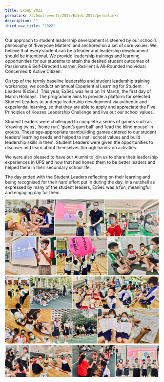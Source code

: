 ```yaml
---
title: ExSeL 2022
permalink: /school-events/2022/ExSeL-2022/permalink/
description: ""
third_nav_title: "2022"
---
```


Our approach to student leadership development is steered by our school’s philosophy of ‘Everyone Matters’ and anchored on a set of core values. We believe that every student can be a leader and leadership development should be intentional. We provide leadership trainings and learning opportunities for our students to attain the desired student outcomes of Passionate & Self-Directed Learner, Resilient & All-Rounded Individual, Concerned & Active Citizen. 

On top of the termly baseline leadership and student leadership training workshops, we conduct an annual Experiential Learning for Student Leaders (ExSeL). This year, ExSeL was held on 14 March, the first day of March Holidays. The programme aims to provide a platform for selected Student Leaders to undergo leadership development via authentic and experiential learning, so that they are able to apply and appreciate the Five Principles of Kouzes Leadership Challenge and live out our school values. 

Student Leaders were challenged to complete a series of games such as ‘drawing twins’, ‘home run’, ‘giant’s gum ball’ and ‘lead the blind mouse’ in groups. These age-appropriate teambuilding games catered to our student leaders’ learning needs and helped to instil school values and build leadership skills in them. Student Leaders were given the opportunities to discover and learn about themselves through hands-on activities. 

We were also pleased to have our Alumni to join us to share their leadership experiences in UPS and how that had honed them to be better leaders and helped them in their secondary school life. 

The day ended with the Student Leaders reflecting on their learning and being recognised for their hard effort put in during the day. In a nutshell as expressed by many of the student leaders, ExSeL was a fun, meaningful and engaging day for them.

![](/images/Exsel2.png)
![](/images/Exsel3.png)
![](/images/Exsel4.png)